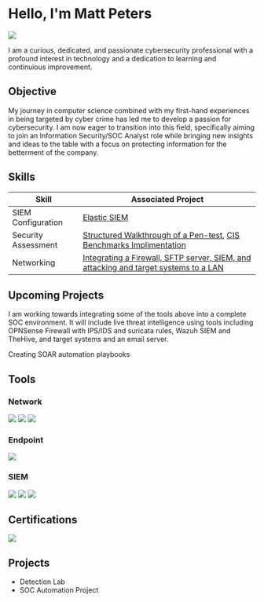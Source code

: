 # Hello, I'm Matt Peters
<a href="https://www.linkedin.com/in/matthew-peters1999/"><img src="https://img.shields.io/badge/-LinkedIn-0072b1?&style=for-the-badge&logo=linkedin&logoColor=white" /></a>

I am a curious, dedicated, and passionate cybersecurity professional with a profound interest in technology and a dedication to learning and continuious improvement.

## Objective

My journey in computer science combined with my first-hand experiences in being targeted by cyber crime has led me to develop a passion for cybersecurity. I am now eager to transition into this field, specifically aiming to join an Information Security/SOC Analyst role while bringing new insights and ideas to the table with a focus on protecting information for the betterment of the company.
 
## Skills

| Skill                                         | Associated Project         |
|-----------------------------------------------|----------------------------|
| SIEM Configuration  | <a href="https://www.edocr.com/v/ykmzpoxl/matthew051299/elastic-siem-config-pdf">Elastic SIEM</a>|
| Security Assessment | <a href="https://docs.google.com/document/d/1kcfDKnn-CmNZ-8nLoYJkjjrElaBjj-0L4HNVKHQkwDM/edit?usp=sharing">Structured Walkthrough of a Pen-test</a>,  <a href="https://docs.google.com/spreadsheets/d/17FLMbzqu3bSwYaNgTxTBgMf7EIxxo-e-JitS5_d5kY4/edit?usp=sharing">CIS Benchmarks Implimentation</a>||
| Networking          | <a href="https://docs.google.com/document/d/1QAN32e-jjjARZ8vbJ8yRFW0wT_zjCwUWPRO_jVrHyic/edit?usp=sharing">Integrating a Firewall, SFTP server, SIEM, and attacking and target systems to a LAN</a>|
                     
## Upcoming Projects
I am working towards integrating some of the tools above into a complete SOC environment. It will include live threat intelligence using tools including OPNSense Firewall with IPS/IDS and suricata rules, Wazuh SIEM and TheHive, and target systems and an email server.

Creating SOAR automation playbooks

## Tools


### Network
<div>
    <img src="https://img.shields.io/badge/-Wireshark-1679A7?&style=for-the-badge&logo=Wireshark&logoColor=white" />
    <img src="https://img.shields.io/badge/-Suricata-EF3B2D?&style=for-the-badge&logo=Suricata&logoColor=white" />
    <img src="https://img.shields.io/badge/-<null>-777BB4?&style=for-the-badge&logo=Zeek&logoColor=white" />
</div>

### Endpoint
<div>
    <img src="https://img.shields.io/badge/-Microsoft_Defender_for_Endpoint-00A4EF?&style=for-the-badge&logo=Microsoft&logoColor=white" />
</div>

### SIEM
<div>
    <img src="https://img.shields.io/badge/-Microsoft_Sentinel-0078D4?&style=for-the-badge&logo=Microsoft&logoColor=white" />
    <img src="https://img.shields.io/badge/-Splunk-000000?&style=for-the-badge&logo=Splunk&logoColor=white" />
    <img src="https://img.shields.io/badge/-Elastic-005571?&style=for-the-badge&logo=Elastic&logoColor=white" />
    
</div>

## Certifications
<div>
<img src="https://img.shields.io/badge/-Security%2B-FF0000?&style=for-the-badge&logo=CompTIA&logoColor=white" />
</div>

## Projects
- Detection Lab
- SOC Automation Project
